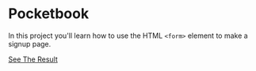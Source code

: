 # Pocketbook


In this project you'll learn how to use the HTML `<form>` element to make a signup page.





[See The Result](https://denishromenko.gitbooks.io/codeacademy_doc/content/html_css_projects/pocketbook.html)


